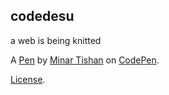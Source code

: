 codedesu
--------
a web is being knitted

A [Pen](http://codepen.io/undeaddovahkin/pen/XdRdPK) by [Minar Tishan](http://codepen.io/undeaddovahkin) on [CodePen](http://codepen.io/).

[License](http://codepen.io/undeaddovahkin/pen/XdRdPK/license).